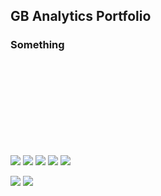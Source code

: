 ## GB Analytics Portfolio


### Something

<br>
<br>
<br>
<br>
<br>
<br>
<br>
<br>

<img src="https://img.shields.io/badge/Linux-FCC624?style=for-the-badge&logo=linux&logoColor=black"> <img src="https://img.shields.io/badge/Python-FFD43B?style=for-the-badge&logo=python&logoColor=blue"> <img src="https://img.shields.io/badge/PostgreSQL-316192?style=for-the-badge&logo=postgresql&logoColor=white"> <img src="https://img.shields.io/badge/Tableau-E97627?style=for-the-badge&logo=Tableau&logoColor=white"> <img src="https://img.shields.io/badge/Plotly-239120?style=for-the-badge&logo=plotly&logoColor=white">

<img src="https://img.shields.io/badge/Coursera-0056D2?style=for-the-badge&logo=Coursera&logoColor=white"> <img src="https://img.shields.io/badge/Datacamp-05192D?style=for-the-badge&logo=datacamp&logoColor=65FF8F">

